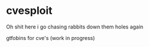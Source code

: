 # cvesploit

Oh shit here i go chasing rabbits down them holes again 

gtfobins for cve's (work in progress)

